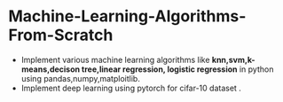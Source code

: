 # Machine-Learning-Algorithms-From-Scratch

- Implement various machine learning algorithms like __knn,svm,k-means,decison tree,linear regression, logistic regression__ in python using pandas,numpy,matploitlib.
- Implement deep learning using pytorch for cifar-10 dataset . 
